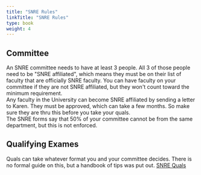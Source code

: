 ```yaml
---
title: "SNRE Rules"
linkTitle: "SNRE Rules"
type: book
weight: 4
---
```


## Committee

An SNRE committee needs to have at least 3 people. All 3 of those people need to be "SNRE affiliated", which means they must be on their list of faculty that are officially SNRE faculty. You can have faculty on your committee if they are not SNRE affiliated, but they won't count toward the minimum requirement.   
Any faculty in the University can become SNRE affiliated by sending a letter to Karen. They must be approved, which can take a few months. So make sure they are thru this before you take your quals.  
The SNRE forms say that 50% of your committee cannot be from the same department, but this is not enforced. 

## Qualifying Exames

Quals can take whatever format you and your committee decides. There is no formal guide on this, but a handbook of tips was put out.  [SNRE Quals](https://github.com/weecology/lab-wiki/raw/master/uploads/SNRE_quals_tips.pdf)